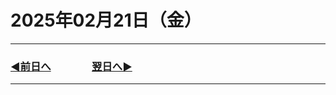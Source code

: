 # 2025年02月21日（金）

---

### [◀️前日へ](https://github.com/yuasys/chatty-journal/blob/main/2025/02/2025-02-20.md)&emsp;&emsp;&emsp;&emsp;[翌日へ▶️](https://github.com/yuasys/chatty-journal/blob/main/2025/02/2025-02-22.md)

---
